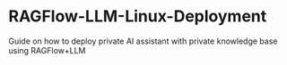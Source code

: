 # RAGFlow-LLM-Linux-Deployment
Guide on how to deploy private AI assistant with private knowledge base using RAGFlow+LLM